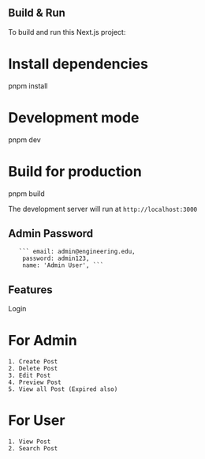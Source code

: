 ## Build & Run

To build and run this Next.js project:

# Install dependencies
pnpm install

# Development mode
pnpm dev

# Build for production
pnpm build



The development server will run at `http://localhost:3000`

## Admin Password 
       ``` email: admin@engineering.edu,
        password: admin123,
        name: 'Admin User', ```

## Features 
 Login 
# For Admin 
    1. Create Post 
    2. Delete Post 
    3. Edit Post 
    4. Preview Post 
    5. View all Post (Expired also)
# For User 
    1. View Post 
    2. Search Post 

